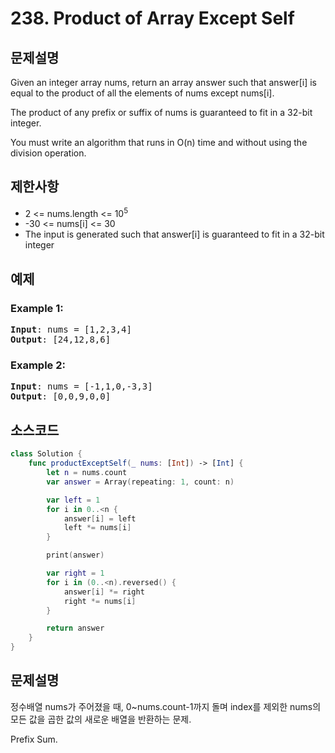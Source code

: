 # 238. Product of Array Except Self

## 문제설명
Given an integer array nums, return an array answer such that answer[i] is equal to the product of all the elements of nums except nums[i].

The product of any prefix or suffix of nums is guaranteed to fit in a 32-bit integer.

You must write an algorithm that runs in O(n) time and without using the division operation.


## 제한사항
- 2 <= nums.length <= 10<sup>5</sup>
- -30 <= nums[i] <= 30
- The input is generated such that answer[i] is guaranteed to fit in a 32-bit integer

## 예제
### Example 1:
<pre>
<b>Input</b>: nums = [1,2,3,4]
<b>Output</b>: [24,12,8,6]
</pre>

### Example 2:
<pre>
<b>Input</b>: nums = [-1,1,0,-3,3]
<b>Output</b>: [0,0,9,0,0]
</pre>

## 소스코드
```Swift
class Solution {
    func productExceptSelf(_ nums: [Int]) -> [Int] {
        let n = nums.count
        var answer = Array(repeating: 1, count: n)

        var left = 1
        for i in 0..<n {
            answer[i] = left
            left *= nums[i]
        }

        print(answer)

        var right = 1
        for i in (0..<n).reversed() {
            answer[i] *= right
            right *= nums[i]
        }

        return answer
    }
}
```

## 문제설명
정수배열 nums가 주어졌을 때, 0~nums.count-1까지 돌며 index를 제외한 nums의 모든 값을 곱한 값의 새로운 배열을 반환하는 문제.

Prefix Sum.
